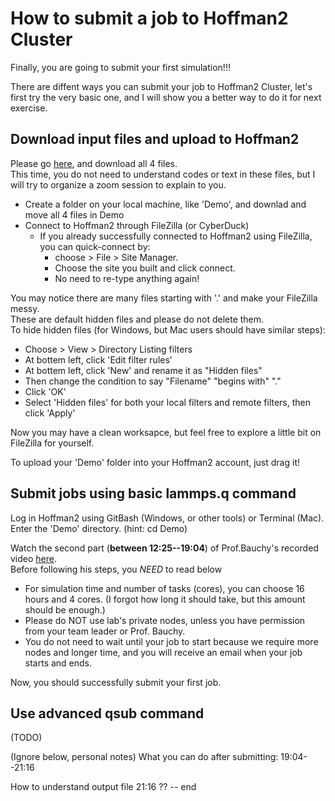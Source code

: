 # How to submit a job to Hoffman2 Cluster 
Finally, you are going to submit your first simulation!!!

There are diffent ways you can submit your job to Hoffman2 Cluster, let's first try the very basic one, and I will show you a better way to do it for next exercise.

## Download input files and upload to Hoffman2
Please go [here](../5-Practice/1-SiO2), and download all 4 files.  
This time, you do not need to understand codes or text in these files, but I will try to organize a zoom session to explain to you.

- Create a folder on your local machine, like 'Demo', and downlad and move all 4 files in Demo
- Connect to Hoffman2 through FileZilla (or CyberDuck)
    - If you already successfully connected to Hoffman2 using FileZilla, you can quick-connect by: 
        - choose > File > Site Manager. 
        - Choose the site you built and click connect. 
        -  No need to re-type anything again!

You may notice there are many files starting with '.' and make your FileZilla messy.  
These are default hidden files and please do not delete them.  
To hide hidden files (for Windows, but Mac users should have similar steps):
- Choose > View > Directory Listing filters
- At bottem left, click 'Edit filter rules'
- At bottem left, click 'New' and rename it as "Hidden files"
- Then change the condition to say "Filename" "begins with" "."
- Click 'OK'
- Select 'Hidden files' for both your local filters and remote filters, then click 'Apply'

Now you may have a clean worksapce, but feel free to explore a little bit on FileZilla for yourself.

To upload your 'Demo' folder into your Hoffman2 account, just drag it!

## Submit jobs using basic lammps.q command
Log in Hoffman2 using GitBash (Windows, or other tools) or Terminal (Mac).  
Enter the 'Demo' directory. (hint: cd Demo)

Watch the second part (**between 12:25--19:04**) of Prof.Bauchy's recorded video [here](https://www.youtube.com/watch?v=PUW__yVsYSY&ab_channel=PARISlab%40UCLA).  
Before following his steps, you *NEED* to read below
- For simulation time and number of tasks (cores), you can choose 16 hours and 4 cores. (I forgot how long it should take, but this amount should be enough.)
- Please do NOT use lab's private nodes, unless you have permission from your team leader or Prof. Bauchy.
- You do not need to wait until your job to start because we require more nodes and longer time, and you will receive an email when your job starts and ends.

Now, you should successfully submit your first job.

## Use advanced qsub command
(TODO)



(Ignore below, personal notes)
What you can do after submitting: 
19:04--21:16

How to understand output file
21:16 ?? -- end
